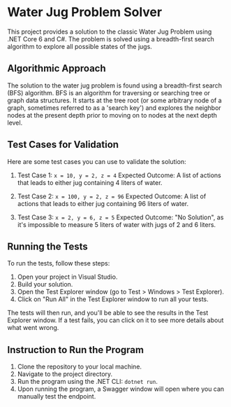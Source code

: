 # Water Jug Problem Solver

This project provides a solution to the classic Water Jug Problem using .NET Core 6 and C#. The problem is solved using a breadth-first search algorithm to explore all possible states of the jugs.

## Algorithmic Approach

The solution to the water jug problem is found using a breadth-first search (BFS) algorithm. BFS is an algorithm for traversing or searching tree or graph data structures. It starts at the tree root (or some arbitrary node of a graph, sometimes referred to as a 'search key') and explores the neighbor nodes at the present depth prior to moving on to nodes at the next depth level.

## Test Cases for Validation

Here are some test cases you can use to validate the solution:

1. Test Case 1: `x = 10, y = 2, z = 4`
   Expected Outcome: A list of actions that leads to either jug containing 4 liters of water.

2. Test Case 2: `x = 100, y = 2, z = 96`
   Expected Outcome: A list of actions that leads to either jug containing 96 liters of water.

3. Test Case 3: `x = 2, y = 6, z = 5`
   Expected Outcome: "No Solution", as it's impossible to measure 5 liters of water with jugs of 2 and 6 liters.

## Running the Tests

To run the tests, follow these steps:

1. Open your project in Visual Studio.
2. Build your solution.
3. Open the Test Explorer window (go to Test > Windows > Test Explorer).
4. Click on "Run All" in the Test Explorer window to run all your tests.

The tests will then run, and you'll be able to see the results in the Test Explorer window. If a test fails, you can click on it to see more details about what went wrong.

## Instruction to Run the Program

1. Clone the repository to your local machine.
2. Navigate to the project directory.
3. Run the program using the .NET CLI: `dotnet run`.
4. Upon running the program, a Swagger window will open where you can manually test the endpoint.

